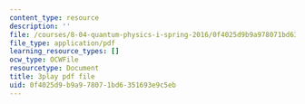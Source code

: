 ```yaml
---
content_type: resource
description: ''
file: /courses/8-04-quantum-physics-i-spring-2016/0f4025d9b9a978071bd6351693e9c5eb_45M-BtYAcwg.pdf
file_type: application/pdf
learning_resource_types: []
ocw_type: OCWFile
resourcetype: Document
title: 3play pdf file
uid: 0f4025d9-b9a9-7807-1bd6-351693e9c5eb
---
```

